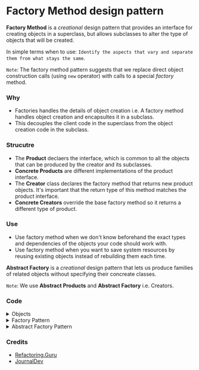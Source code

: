 # Factory Method design pattern

**Factory Method** is a *creational* design pattern that provides an interface for creating objects in a superclass, but allows subclasses to alter the type of objects that will be created. 

In simple terms when to use: `Identify the aspects that vary and separate them from what stays the same`.

`Note`: The factory method pattern suggests that we replace direct object construction calls (using `new` operator) with calls to a special *factory* method. 

### Why
* Factories handles the details of object creation i.e. A factory method handles object creation and encapsultes it in a subclass. 
* This decouples the client code in the superclass from the object creation code in the subclass.

### Strucutre
* The **Product** declaers the interface, which is common to all the objects that can be produced by the creator and its subclasses.
* **Concrete Products** are different implementations of the product interface.
* The **Creator** class declares the factory method that returns new product objects. It's important that the return type of this method matches the product interface.
* **Concrete Creators** override the base factory method so it returns a different type of product.

### Use
* Use factory method when we don't know beforehand the exact types and dependencies of the objects your code should work with.
* Use factory method when you want to save system resources by reusing existing objects instead of rebuilding them each time.

**Abstract Factory** is a *creational* design pattern that lets us produce families of related objects without specifying their concreate classes.

`Note`: We use **Abstract Products** and **Abstract Factory** i.e. Creators.


### Code 

<details><summary>Objects</summary>

`Computer.java`

```java
public abstract class Computer {
    public abstract String getRAM();
    public abstract String getHDD();
    public abstract String getCPU();

    @Override
    public String toString() {
        return "RAM=" + this.getRAM() + ", HDD=" + this.getHDD() + ", CPU=" + this.getCPU();
    }
}
```

`PC.java`

```java
public class PC extends Computer {
    private String ram;
    private String hdd;
    private String cpu;
    
    public PC(String ram, String hdd, String cpu) {
        this.ram = ram;
        this.hdd = hdd;
        this.cpu = cpu;
    }

    @Override
    public String getRAM() { 
        return this.ram;
    }

    @Override
    public String getHDD() {
        return this.hdd;
    }

    @Override
    public String getCPU() {
        return this.cpu;
    }
}
```

`Server.java`

```java
public class Server extends Computer {
    private String ram;
    private String hdd;
    private String cpu;
    
    public Server(String ram, String hdd, String cpu) {
        this.ram = ram;
        this.hdd = hdd;
        this.cpu = cpu;
    }

    @Override
    public String getRAM() { 
        return this.ram;
    }

    @Override
    public String getHDD() {
        return this.hdd;
    }

    @Override
    public String getCPU() {
        return this.cpu;
    }
}
```

</details>

<details><summary>Factory Pattern</summary>

`ComputerFactory.java`

```java
public class ComputerFactoryNonAbstract {
    public static Computer getComputer(String type, String ram, String hdd, String cpu) {
        if("PC".equalsIgnoreCase(type)) return new PC(ram, hdd, cpu);
        else if("Server".equalsIgnoreCase(type)) return new Server(ram, hdd, cpu);
        return null;
    }
}
```

```ClientCode.java```

```java
Computer absPC = ComputerFactoryNonAbstract.getComputer("PC", "2 GB", "1 TB", "1.4 GHz");
System.out.println("PC config nonAbs::" + absPC);
```

</details>

<details><summary>Abstract Factory Pattern</summary>

`ComputerAbstractFactory.java`

```java
public interface ComputerAbstractFactory {
    public Computer createComputer();
}
```

`PCFactory.java`

```java
public class PCFactory implements ComputerAbstractFactory {
    private String ram;
    private String hdd;
    private String cpu;

    public PCFactory(String ram, String hdd, String cpu) {
        this.ram = ram;
        this.hdd = hdd;
        this.cpu = cpu;
    }
    @Override
    public Computer createComputer() {
        return new PC(ram, hdd, cpu);
    }
}
```

`ServerFactory.java`   

```java
public class ServerFactory implements ComputerAbstractFactory {
    private String ram;
    private String hdd;
    private String cpu;

    public ServerFactory(String ram, String hdd, String cpu) {
        this.ram = ram;
        this.hdd = hdd;
        this.cpu = cpu;
    }
    @Override
    public Computer createComputer() {
        return new PC(ram, hdd, cpu);
    }
}
```

`ComputerFactory.java`

```java
public class ComputerFactory {
    public static Computer getComputer(ComputerAbstractFactory factory) {
        return factory.createComputer();
    }   
}
```

`ClientCode.java`

```java
Computer pc = ComputerFactory.getComputer(new PCFactory("2 GB", "500 GB", "2.4 GHz"));
Computer server = ComputerFactory.getComputer(new ServerFactory("16 GB", "1 TB", "2.9 GHz"));
System.out.println("PC config::" + pc);
System.out.println("Server config::" + server);
```

</details>


### Credits
- [Refactoring.Guru](https://refactoring.guru/)
- [JournalDev](https://www.journaldev.com/1392/factory-design-pattern-in-java)


